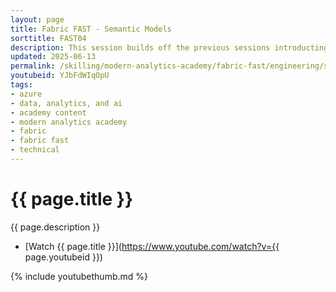 ```yaml
---
layout: page
title: Fabric FAST - Semantic Models
sorttitle: FAST04
description: This session builds off the previous sessions introducting the concept of semantic models -- what they are, how they work in Fabric, and best practices. 
updated: 2025-06-13
permalink: /skilling/modern-analytics-academy/fabric-fast/engineering/semantic
youtubeid: YJbFdWIqOpU
tags: 
- azure
- data, analytics, and ai
- academy content
- modern analytics academy
- fabric
- fabric fast
- technical
---
```


# {{ page.title }}

{{ page.description }}

* [Watch {{ page.title }}](https://www.youtube.com/watch?v={{ page.youtubeid }})

{% include youtubethumb.md %}
